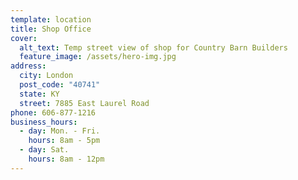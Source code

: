 ```yaml
---
template: location
title: Shop Office
cover:
  alt_text: Temp street view of shop for Country Barn Builders
  feature_image: /assets/hero-img.jpg
address:
  city: London
  post_code: "40741"
  state: KY
  street: 7885 East Laurel Road
phone: 606-877-1216
business_hours:
  - day: Mon. - Fri.
    hours: 8am - 5pm
  - day: Sat.
    hours: 8am - 12pm
---
```

